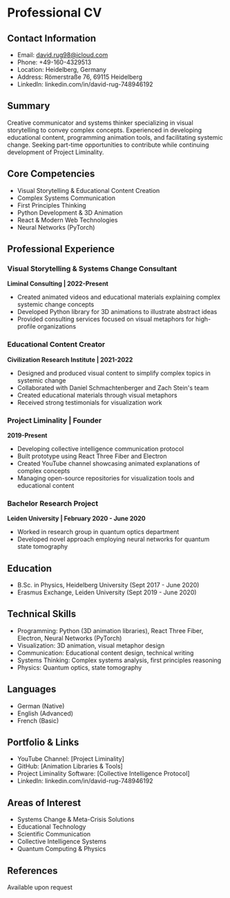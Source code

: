 # Professional CV

## Contact Information
- Email: david.rug98@icloud.com
- Phone: +49-160-4329513
- Location: Heidelberg, Germany
- Address: Römerstraße 76, 69115 Heidelberg
- LinkedIn: linkedin.com/in/david-rug-748946192

## Summary
Creative communicator and systems thinker specializing in visual storytelling to convey complex concepts. Experienced in developing educational content, programming animation tools, and facilitating systemic change. Seeking part-time opportunities to contribute while continuing development of Project Liminality.

## Core Competencies
- Visual Storytelling & Educational Content Creation
- Complex Systems Communication
- First Principles Thinking
- Python Development & 3D Animation
- React & Modern Web Technologies
- Neural Networks (PyTorch)

## Professional Experience

### Visual Storytelling & Systems Change Consultant
**Liminal Consulting | 2022-Present**
- Created animated videos and educational materials explaining complex systemic change concepts
- Developed Python library for 3D animations to illustrate abstract ideas
- Provided consulting services focused on visual metaphors for high-profile organizations

### Educational Content Creator
**Civilization Research Institute | 2021-2022**
- Designed and produced visual content to simplify complex topics in systemic change
- Collaborated with Daniel Schmachtenberger and Zach Stein's team
- Created educational materials through visual metaphors
- Received strong testimonials for visualization work

### Project Liminality | Founder
**2019-Present**
- Developing collective intelligence communication protocol
- Built prototype using React Three Fiber and Electron
- Created YouTube channel showcasing animated explanations of complex concepts
- Managing open-source repositories for visualization tools and educational content

### Bachelor Research Project
**Leiden University | February 2020 - June 2020**
- Worked in research group in quantum optics department
- Developed novel approach employing neural networks for quantum state tomography

## Education
- B.Sc. in Physics, Heidelberg University (Sept 2017 - June 2020)
- Erasmus Exchange, Leiden University (Sept 2019 - June 2020)

## Technical Skills
- Programming: Python (3D animation libraries), React Three Fiber, Electron, Neural Networks (PyTorch)
- Visualization: 3D animation, visual metaphor design
- Communication: Educational content design, technical writing
- Systems Thinking: Complex systems analysis, first principles reasoning
- Physics: Quantum optics, state tomography

## Languages
- German (Native)
- English (Advanced)
- French (Basic)

## Portfolio & Links
- YouTube Channel: [Project Liminality]
- GitHub: [Animation Libraries & Tools]
- Project Liminality Software: [Collective Intelligence Protocol]
- LinkedIn: linkedin.com/in/david-rug-748946192

## Areas of Interest
- Systems Change & Meta-Crisis Solutions
- Educational Technology
- Scientific Communication
- Collective Intelligence Systems
- Quantum Computing & Physics

## References
Available upon request

